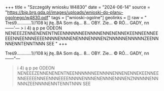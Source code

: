 +++
title = "Szczegóły wniosku W4830"
date = "2024-06-14"
source = "https://bip.brg.gda.pl/images/uploads/wnioski-do-planu-ogolnego/w4830.pdf"
tags = ["wnioski-ogolne"]
geolinks = []
raw = " Treś9............1//108 kj jtę..BA Som dą... 8... OBY. Zie... © RÓ... GADY, nn ——'— > i 4) ą p pe ODEON NENEEEZENNENENENTNEENNNNNNEENNNNENNENENNEKEENNEENNEEEEENNEENNNEEEENNNNENNNENENNNENNNENZNNNNNENNNNNZEENNNNENNTENNTNNN SEE  "
+++

 Treś9............1//108 kj jtę..BA Som dą... 8... OBY. Zie... © RÓ... GADY,
nn ——"—
> i 4) ą p pe
ODEON NENEEEZENNENENENTNEENNNNNNEENNNNENNENENNEKEENNEENNEEEEENNEENNNEEEENNNNENNNENENNNENNNENZNNNNNENNNNNZEENNNNENNTENNTNNN SEE 



